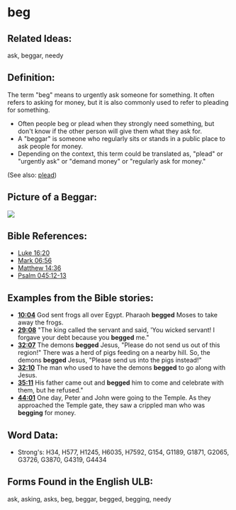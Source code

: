 # beg

## Related Ideas:

ask, beggar, needy

## Definition:

The term "beg" means to urgently ask someone for something. It often refers to asking for money, but it is also commonly used to refer to pleading for something.

* Often people beg or plead when they strongly need something, but don't know if the other person will give them what they ask for.
* A "beggar" is someone who regularly sits or stands in a public place to ask people for money.
* Depending on the context, this term could be translated as, "plead" or "urgently ask" or "demand money" or "regularly ask for money."

(See also: [plead](../other/plead.md))

## Picture of a Beggar:

<a href="https://content.bibletranslationtools.org/WycliffeAssociates/en_tw/raw/branch/master/PNGs/b/Beggar.png"><img src="https://content.bibletranslationtools.org/WycliffeAssociates/en_tw/raw/branch/master/PNGs/b/Beggar.png" ></a>

## Bible References:

* [Luke 16:20](rc://en/tn/help/luk/16/20)
* [Mark 06:56](rc://en/tn/help/mrk/06/56)
* [Matthew 14:36](rc://en/tn/help/mat/14/36)
* [Psalm 045:12-13](rc://en/tn/help/psa/045/012)

## Examples from the Bible stories:

* __[10:04](rc://en/tn/help/obs/10/04)__ God sent frogs all over Egypt. Pharaoh __begged__ Moses to take away the frogs.
* __[29:08](rc://en/tn/help/obs/29/08)__ "The king called the servant and said, 'You wicked servant! I forgave your debt because you __begged__ me."
* __[32:07](rc://en/tn/help/obs/32/07)__ The demons __begged__ Jesus, "Please do not send us out of this region!" There was a herd of pigs feeding on a nearby hill. So, the demons __begged__ Jesus, "Please send us into the pigs instead!"
* __[32:10](rc://en/tn/help/obs/32/10)__ The man who used to have the demons __begged__ to go along with Jesus.
* __[35:11](rc://en/tn/help/obs/35/11)__ His father came out and __begged__ him to come and celebrate with them, but he refused."
* __[44:01](rc://en/tn/help/obs/44/01)__ One day, Peter and John were going to the Temple. As they approached the Temple gate, they saw a crippled man who was __begging__ for money.

## Word Data:

* Strong's: H34, H577, H1245, H6035, H7592, G154, G1189, G1871, G2065, G3726, G3870, G4319, G4434

## Forms Found in the English ULB:

ask, asking, asks, beg, beggar, begged, begging, needy
